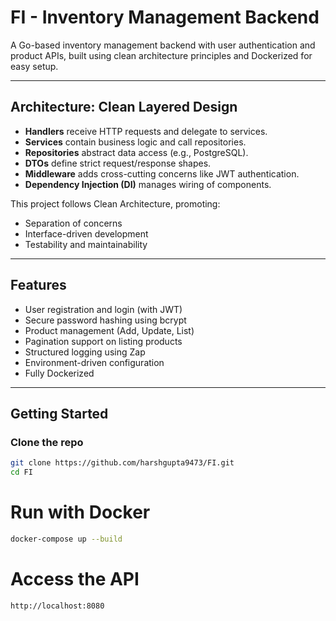 # FI - Inventory Management Backend

A Go-based inventory management backend with user authentication and product APIs, built using clean architecture principles and Dockerized for easy setup.

---

## Architecture: Clean Layered Design

- **Handlers** receive HTTP requests and delegate to services.
- **Services** contain business logic and call repositories.
- **Repositories** abstract data access (e.g., PostgreSQL).
- **DTOs** define strict request/response shapes.
- **Middleware** adds cross-cutting concerns like JWT authentication.
- **Dependency Injection (DI)** manages wiring of components.

This project follows Clean Architecture, promoting:

- Separation of concerns
- Interface-driven development
- Testability and maintainability

---

## Features

- User registration and login (with JWT)
- Secure password hashing using bcrypt
- Product management (Add, Update, List)
- Pagination support on listing products
- Structured logging using Zap
- Environment-driven configuration
- Fully Dockerized

---

## Getting Started

### Clone the repo

```bash
git clone https://github.com/harshgupta9473/FI.git
cd FI
```

# Run with Docker
```bash
docker-compose up --build
```

# Access the API
```bash
http://localhost:8080
```